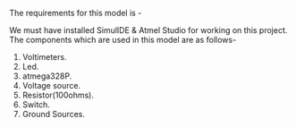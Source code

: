 The requirements for this model is -

We must have installed SimulIDE & Atmel Studio for working on this project.
The components which are used in this model are as follows-
1. Voltimeters.
2. Led.
3. atmega328P.
4. Voltage source.
5. Resistor(100ohms).
6. Switch.
7. Ground Sources.
